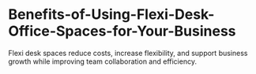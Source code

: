 # Benefits-of-Using-Flexi-Desk-Office-Spaces-for-Your-Business
Flexi desk spaces reduce costs, increase flexibility, and support business growth while improving team collaboration and efficiency.
